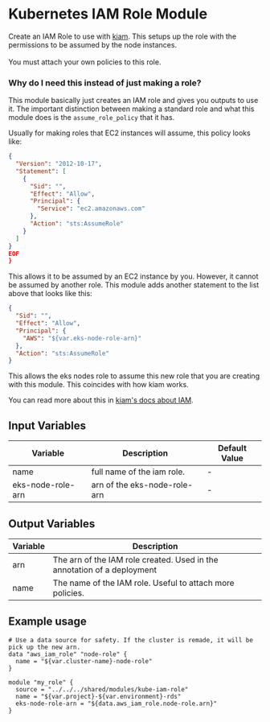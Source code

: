 # Kubernetes IAM Role Module
Create an IAM Role to use with [kiam](https://github.com/uswitch/kiam). This setups up the role with the permissions to be assumed by the node instances.</br></br>
You must attach your own policies to this role.

### Why do I need this instead of just making a role?
This module basically just creates an IAM role and gives you outputs to use it. The important distinction between making a standard role and what this module does is the `assume_role_policy` that it has.

Usually for making roles that EC2 instances will assume, this policy looks like:
```json
{
  "Version": "2012-10-17",
  "Statement": [
    {
      "Sid": "",
      "Effect": "Allow",
      "Principal": {
        "Service": "ec2.amazonaws.com"
      },
      "Action": "sts:AssumeRole"
    }
  ]
}
EOF
}
```

This allows it to be assumed by an EC2 instance by you. However, it cannot be assumed by another role. This module adds another statement to the list above that looks like this:
```json
{
  "Sid": "",
  "Effect": "Allow",
  "Principal": {
    "AWS": "${var.eks-node-role-arn}"
  },
  "Action": "sts:AssumeRole"
}
```

This allows the eks nodes role to assume this new role that you are creating with this module. This coincides with how kiam works. 

You can read more about this in [kiam's docs about IAM](https://github.com/uswitch/kiam/blob/master/docs/IAM.md).

## Input Variables
| Variable               | Description                  | Default Value |
|------------------------|------------------------------|---------------|
| name                   | full name of the iam role.   | -             |
| eks-node-role-arn      | arn of the eks-node-role-arn | -             |

## Output Variables
| Variable | Description                                                             |
|----------|-------------------------------------------------------------------------|
| arn      | The arn of the IAM role created. Used in the annotation of a deployment |
| name     | The name of the IAM role. Useful to attach more policies.               |

## Example usage

````hcl
# Use a data source for safety. If the cluster is remade, it will be pick up the new arn.
data "aws_iam_role" "node-role" {
  name = "${var.cluster-name}-node-role"
}

module "my_role" {
  source = "../../../shared/modules/kube-iam-role"
  name = "${var.project}-${var.environment}-rds"
  eks-node-role-arn = "${data.aws_iam_role.node-role.arn}"
}
````
